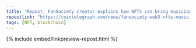 ```yaml
---
title: "Repost: FanSociety creator explains how NFTs can bring musicians and fans together"
repostlink: "https://cointelegraph.com/news/fansociety-web3-nfts-musicians-fans-together-decentralization"
tags: [NFT, blockchain]
---
```


{% include embed/linkpreview-repost.html %}
